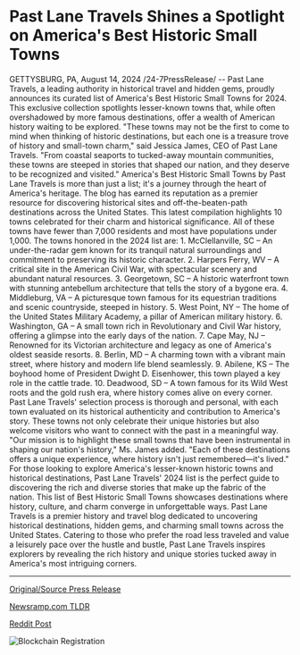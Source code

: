 # Past Lane Travels Shines a Spotlight on America's Best Historic Small Towns

GETTYSBURG, PA, August 14, 2024 /24-7PressRelease/ -- Past Lane Travels, a leading authority in historical travel and hidden gems, proudly announces its curated list of America's Best Historic Small Towns for 2024.  This exclusive collection spotlights lesser-known towns that, while often overshadowed by more famous destinations, offer a wealth of American history waiting to be explored.  "These towns may not be the first to come to mind when thinking of historic destinations, but each one is a treasure trove of history and small-town charm," said Jessica James, CEO of Past Lane Travels. "From coastal seaports to tucked-away mountain communities, these towns are steeped in stories that shaped our nation, and they deserve to be recognized and visited."  America's Best Historic Small Towns by Past Lane Travels is more than just a list; it's a journey through the heart of America's heritage. The blog has earned its reputation as a premier resource for discovering historical sites and off-the-beaten-path destinations across the United States.   This latest compilation highlights 10 towns celebrated for their charm and historical significance. All of these towns have fewer than 7,000 residents and most have populations under 1,000.   The towns honored in the 2024 list are: 1.	McClellanville, SC – An under-the-radar gem known for its tranquil natural surroundings and commitment to preserving its historic character. 2.	Harpers Ferry, WV – A critical site in the American Civil War, with spectacular scenery and abundant natural resources. 3.	Georgetown, SC – A historic waterfront town with stunning antebellum architecture that tells the story of a bygone era. 4.	Middleburg, VA – A picturesque town famous for its equestrian traditions and scenic countryside, steeped in history. 5.	West Point, NY – The home of the United States Military Academy, a pillar of American military history. 6.	Washington, GA – A small town rich in Revolutionary and Civil War history, offering a glimpse into the early days of the nation. 7.	Cape May, NJ – Renowned for its Victorian architecture and legacy as one of America's oldest seaside resorts. 8.	Berlin, MD – A charming town with a vibrant main street, where history and modern life blend seamlessly. 9.	Abilene, KS – The boyhood home of President Dwight D. Eisenhower, this town played a key role in the cattle trade. 10.	Deadwood, SD – A town famous for its Wild West roots and the gold rush era, where history comes alive on every corner.  Past Lane Travels' selection process is thorough and personal, with each town evaluated on its historical authenticity and contribution to America's story. These towns not only celebrate their unique histories but also welcome visitors who want to connect with the past in a meaningful way.  "Our mission is to highlight these small towns that have been instrumental in shaping our nation's history," Ms. James added. "Each of these destinations offers a unique experience, where history isn't just remembered—it's lived."  For those looking to explore America's lesser-known historic towns and historical destinations, Past Lane Travels' 2024 list is the perfect guide to discovering the rich and diverse stories that make up the fabric of the nation.  This list of Best Historic Small Towns showcases destinations where history, culture, and charm converge in unforgettable ways.  Past Lane Travels is a premier history and travel blog dedicated to uncovering historical destinations, hidden gems, and charming small towns across the United States. Catering to those who prefer the road less traveled and value a leisurely pace over the hustle and bustle, Past Lane Travels inspires explorers by revealing the rich history and unique stories tucked away in America's most intriguing corners. 

---

[Original/Source Press Release](https://www.24-7pressrelease.com/press-release/513420/past-lane-travels-shines-a-spotlight-on-americas-best-historic-small-towns)
                    

[Newsramp.com TLDR](None) 



[Reddit Post](https://www.reddit.com/r/Lifestyle_Culture/comments/1erv9ss/past_lane_travels_unveils_americas_best_historic/) 



![Blockchain Registration](https://cdn.newsramp.app/24-7PressRelease/qrcode/248/14/plumadfY.webp)